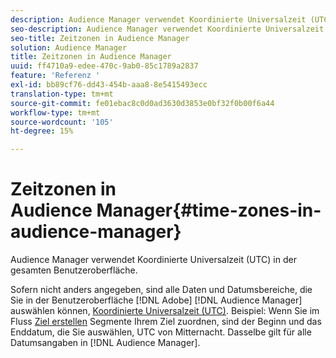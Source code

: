 ```yaml
---
description: Audience Manager verwendet Koordinierte Universalzeit (UTC) in der gesamten Benutzeroberfläche.
seo-description: Audience Manager verwendet Koordinierte Universalzeit (UTC) in der gesamten Benutzeroberfläche.
seo-title: Zeitzonen in Audience Manager
solution: Audience Manager
title: Zeitzonen in Audience Manager
uuid: ff4710a9-edee-470c-9ab0-85c1789a2837
feature: 'Referenz '
exl-id: bb89cf76-dd43-454b-aaa8-8e5415493ecc
translation-type: tm+mt
source-git-commit: fe01ebac8c0d0ad3630d3853e0bf32f0b00f6a44
workflow-type: tm+mt
source-wordcount: '105'
ht-degree: 15%

---
```


# Zeitzonen in Audience Manager{#time-zones-in-audience-manager}

Audience Manager verwendet Koordinierte Universalzeit (UTC) in der gesamten Benutzeroberfläche.

Sofern nicht anders angegeben, sind alle Daten und Datumsbereiche, die Sie in der Benutzeroberfläche [!DNL Adobe] [!DNL Audience Manager] auswählen können, [Koordinierte Universalzeit (UTC)](https://www.timeanddate.com/worldclock/timezone/utc). Beispiel: Wenn Sie im Fluss [Ziel erstellen](../features/destinations/create-cookie-destination.md#segments-mapping) Segmente Ihrem Ziel zuordnen, sind der Beginn und das Enddatum, die Sie auswählen, UTC von Mitternacht. Dasselbe gilt für alle Datumsangaben in [!DNL Audience Manager].
